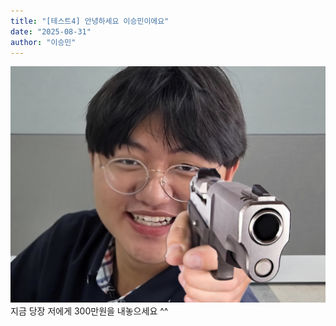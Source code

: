 ```yaml
---
title: "[테스트4] 안녕하세요 이승민이에요"
date: "2025-08-31"
author: "이승민"
---
```


![이승민](/img/20250827_130701(2)(1).jpg)
지금 당장 저에게 300만원을 내놓으세요 ^^
